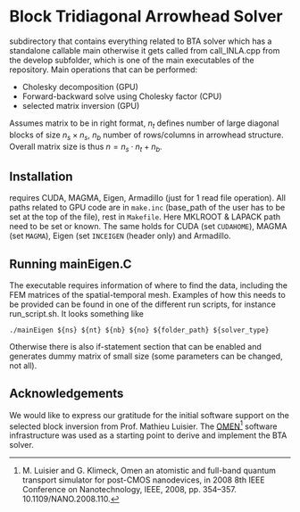 # Block Tridiagonal Arrowhead Solver

subdirectory that contains everything related to BTA solver which has a standalone callable main otherwise it gets called from call_INLA.cpp from the develop subfolder, which is one of the main executables of the repository. 
Main operations that can be performed:

- Cholesky decomposition (GPU)
- Forward-backward solve using Cholesky factor (CPU)
- selected matrix inversion (GPU)
  
Assumes matrix to be in right format, $n_t$ defines number of large diagonal blocks of size $n_s \times n_s$, $n_b$ number of rows/columns in arrowhead structure. Overall matrix size is thus $n = n_s \cdot n_t + n_b$. 

## Installation

requires CUDA, MAGMA, Eigen, Armadillo (just for 1 read file operation). All paths related to GPU code are in `make.inc` (base_path of the user has to be set at the top of the file), rest in `Makefile`. Here MKLROOT & LAPACK path need to be set or known. The same holds for CUDA (set ```CUDAHOME```), MAGMA (set ```MAGMA```), Eigen (set ```INCEIGEN``` (header only) and Armadillo.  


## Running mainEigen.C

The executable requires information of where to find the data, including the FEM matrices of the spatial-temporal mesh. Examples of how this needs to be provided can be found in one of the different run scripts, for instance run_script.sh. It looks something like 

```
./mainEigen ${ns} ${nt} ${nb} ${no} ${folder_path} ${solver_type}
```

Otherwise there is also if-statement section that can be enabled and generates dummy matrix of small size (some parameters can be changed, not all).  

## Acknowledgements

We would like to express our gratitude for the initial software support on the selected block inversion from Prof. Mathieu Luisier. The [OMEN[^1]](https://doi.org/10.1109/NANO.2008.110) software infrastructure was used as a starting point to derive and implement the BTA solver.

[^1]: M. Luisier and G. Klimeck, Omen an atomistic and full-band quantum transport simulator for post-CMOS nanodevices, in 2008 8th IEEE Conference on Nanotechnology, IEEE, 2008, pp. 354–357. 10.1109/NANO.2008.110.




